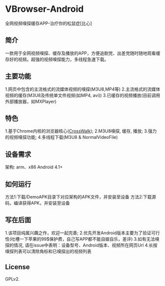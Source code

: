 # VBrowser-Android
全网视频嗅探缓存APP-治疗你的松鼠症[比心]

简介
---
  一款用于全网视频嗅探、缓存及播放的APP，方便追剧党、出差党随时随地观看缓存好的视频。超强的视频嗅探能力，多线程急速下载。

主要功能
---
  1.网页中包含的主流格式的流媒体视频的嗅探(M3U8,MP4等)
  2.主流格式的流媒体视频的缓存(M3U8及传统单文件视频(如MP4, avi))
  3.已缓存的视频播放(目前调用外部播放器，如MXPlayer)

特色
---
  1.基于Chrome内核的浏览器核心([CrossWalk][1]);
  2.M3U8嗅探, 缓存, 播放;
  3.强力的视频嗅探功能;
  4.多线程下载(M3U8 & NormalVideoFile)

设备需求
---
  架构: arm、x86
  Android 4.1+

如何运行
---
  方法1:下载/DemoAPK目录下对应架构的APK文件，并安装至设备
  方法2:下载源码，编译获得APK，并安装至设备

写在后面
---
  1.该项目纯属兴趣之作，欢迎一起完善;
  2.优先开发Android版本主要为了验证可行性(吐槽一下苹果的99$保护费，自己写APP都不能自娱自乐，差评)
  3.如有无法嗅探的情况, 请在issue中表明：设备型号、Android版本、视频所在网页Url
  4.长按嗅探列表可以清除角标和已嗅探出的视频列表

License
---
  GPLv2.

  [1]: https://crosswalk-project.org/
